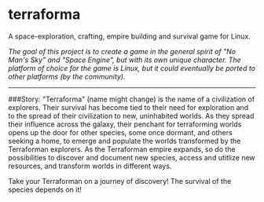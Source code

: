 # terraforma
A space-exploration, crafting, empire building and survival game for Linux.

*The goal of this project is to create a game in the general spirit of "No Man's Sky" and "Space Engine", but with its own unique character. The platform of choice for the game is Linux, but it could eventually be ported to other platforms (by the community).*

----

###Story:
"Terraforma" (name might change) is the name of a civilization of explorers. Their survival has become tied to their need for exploration and to the spread of their civilization to new, uninhabited worlds. As they spread their influence across the galaxy, their penchant for terraforming worlds opens up the door for other species, some once dormant, and others seeking a home, to emerge and populate the worlds transformed by the Terraforman explorers. As the Terraforman empire expands, so do the possibilities to discover and document new species, access and utitlize new resources, and transform worlds in different ways.

Take your Terraforman on a journey of discovery! The survival of the species depends on it!
